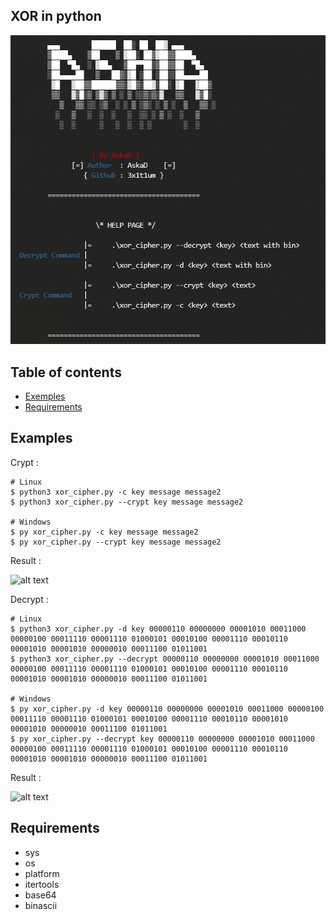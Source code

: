 ## XOR in python

![Screenshot](help.png)

## Table of contents
* [Exemples](#Examples)
* [Requirements](#requirements)

## Examples

Crypt : 

```
# Linux
$ python3 xor_cipher.py -c key message message2
$ python3 xor_cipher.py --crypt key message message2

# Windows
$ py xor_cipher.py -c key message message2
$ py xor_cipher.py --crypt key message message2
````
Result :

![alt text](https://image.noelshack.com/fichiers/2020/16/1/1586780992-capture.png)

Decrypt : 

```
# Linux
$ python3 xor_cipher.py -d key 00000110 00000000 00001010 00011000 00000100 00011110 00001110 01000101 00010100 00001110 00010110 00001010 00001010 00000010 00011100 01011001
$ python3 xor_cipher.py --decrypt 00000110 00000000 00001010 00011000 00000100 00011110 00001110 01000101 00010100 00001110 00010110 00001010 00001010 00000010 00011100 01011001

# Windows
$ py xor_cipher.py -d key 00000110 00000000 00001010 00011000 00000100 00011110 00001110 01000101 00010100 00001110 00010110 00001010 00001010 00000010 00011100 01011001
$ py xor_cipher.py --decrypt key 00000110 00000000 00001010 00011000 00000100 00011110 00001110 01000101 00010100 00001110 00010110 00001010 00001010 00000010 00011100 01011001
````
Result :

![alt text](https://image.noelshack.com/fichiers/2020/16/1/1586781660-capture.png)

## Requirements

- sys
- os
- platform
- itertools
- base64
- binascii
